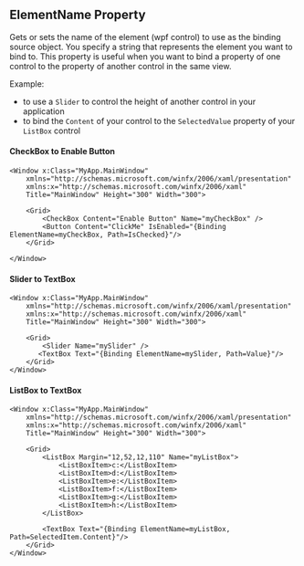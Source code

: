 ## ElementName Property
Gets or sets the name of the element (wpf control) to use as the binding source object. You specify a string that represents the element you want to bind to. 
This property is useful when you want to bind a property of one control to the property of another control in the same view.

Example:
* to use a `Slider` to control the height of another control in your application
* to bind the `Content` of your control to the `SelectedValue` property of your `ListBox` control

#### CheckBox to Enable Button
```
<Window x:Class="MyApp.MainWindow"
    xmlns="http://schemas.microsoft.com/winfx/2006/xaml/presentation"
    xmlns:x="http://schemas.microsoft.com/winfx/2006/xaml"
    Title="MainWindow" Height="300" Width="300">
	
    <Grid>
        <CheckBox Content="Enable Button" Name="myCheckBox" />
        <Button Content="ClickMe" IsEnabled="{Binding ElementName=myCheckBox, Path=IsChecked}"/>
    </Grid>
	
</Window>
```

#### Slider to TextBox
```
<Window x:Class="MyApp.MainWindow"
    xmlns="http://schemas.microsoft.com/winfx/2006/xaml/presentation"
    xmlns:x="http://schemas.microsoft.com/winfx/2006/xaml"
    Title="MainWindow" Height="300" Width="300">
	
    <Grid>
	    <Slider Name="mySlider" />
       <TextBox Text="{Binding ElementName=mySlider, Path=Value}"/>
    </Grid>
</Window>
```

#### ListBox to TextBox
```
<Window x:Class="MyApp.MainWindow"
    xmlns="http://schemas.microsoft.com/winfx/2006/xaml/presentation"
    xmlns:x="http://schemas.microsoft.com/winfx/2006/xaml"
    Title="MainWindow" Height="300" Width="300">
	
    <Grid>
        <ListBox Margin="12,52,12,110" Name="myListBox">
            <ListBoxItem>c:</ListBoxItem>
            <ListBoxItem>d:</ListBoxItem>
            <ListBoxItem>e:</ListBoxItem>
            <ListBoxItem>f:</ListBoxItem>
            <ListBoxItem>g:</ListBoxItem>
            <ListBoxItem>h:</ListBoxItem>
        </ListBox>
		
		<TextBox Text="{Binding ElementName=myListBox, Path=SelectedItem.Content}"/>
    </Grid>
</Window>
```
